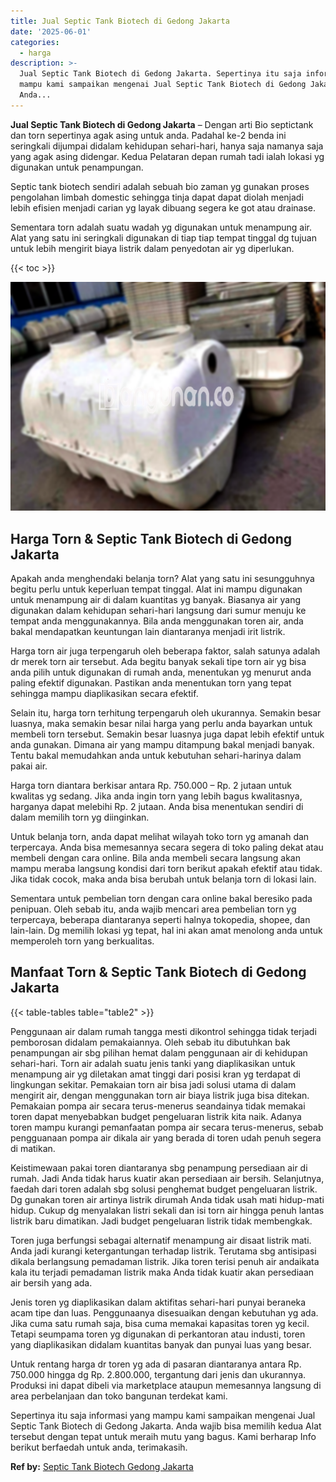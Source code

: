 ```yaml
---
title: Jual Septic Tank Biotech di Gedong Jakarta
date: '2025-06-01'
categories:
  - harga
description: >-
  Jual Septic Tank Biotech di Gedong Jakarta. Sepertinya itu saja informasi yang
  mampu kami sampaikan mengenai Jual Septic Tank Biotech di Gedong Jakarta.
  Anda...
---
```


**Jual Septic Tank Biotech di Gedong Jakarta** – Dengan arti Bio septictank dan torn sepertinya agak asing untuk anda. Padahal ke-2 benda ini seringkali dijumpai didalam kehidupan sehari-hari, hanya saja namanya saja yang agak asing didengar. Kedua Pelataran depan rumah tadi ialah lokasi yg digunakan untuk penampungan.

Septic tank biotech sendiri adalah sebuah bio zaman yg gunakan proses pengolahan limbah domestic sehingga tinja dapat dapat diolah menjadi lebih efisien menjadi carian yg layak dibuang segera ke got atau drainase.

Sementara torn adalah suatu wadah yg digunakan untuk menampung air. Alat yang satu ini seringkali digunakan di tiap tiap tempat tinggal dg tujuan untuk lebih mengirit biaya listrik dalam penyedotan air yg diperlukan.

{{< toc >}}

![Jual Septic Tank Biotech di Gedong Jakarta](/images/jual-bio-septictank-34.png)

## Harga Torn & Septic Tank Biotech di Gedong Jakarta

Apakah anda menghendaki belanja torn? Alat yang satu ini sesungguhnya begitu perlu untuk keperluan tempat tinggal. Alat ini mampu digunakan untuk menampung air di dalam kuantitas yg banyak. Biasanya air yang digunakan dalam kehidupan sehari-hari langsung dari sumur menuju ke tempat anda menggunakannya. Bila anda menggunakan toren air, anda bakal mendapatkan keuntungan lain diantaranya menjadi irit listrik.

Harga torn air juga terpengaruh oleh beberapa faktor, salah satunya adalah dr merek torn air tersebut. Ada begitu banyak sekali tipe torn air yg bisa anda pilih untuk digunakan di rumah anda, menentukan yg menurut anda paling efektif digunakan. Pastikan anda menentukan torn yang tepat sehingga mampu diaplikasikan secara efektif.

Selain itu, harga torn terhitung terpengaruh oleh ukurannya. Semakin besar luasnya, maka semakin besar nilai harga yang perlu anda bayarkan untuk membeli torn tersebut. Semakin besar luasnya juga dapat lebih efektif untuk anda gunakan. Dimana air yang mampu ditampung bakal menjadi banyak. Tentu bakal memudahkan anda untuk kebutuhan sehari-harinya dalam pakai air.

Harga torn diantara berkisar antara Rp. 750.000 – Rp. 2 jutaan untuk kwalitas yg sedang. Jika anda ingin torn yang lebih bagus kwalitasnya, harganya dapat melebihi Rp. 2 jutaan. Anda bisa menentukan sendiri di dalam memilih torn yg diinginkan.

Untuk belanja torn, anda dapat melihat wilayah toko torn yg amanah dan terpercaya. Anda bisa memesannya secara segera di toko paling dekat atau membeli dengan cara online. Bila anda membeli secara langsung akan mampu meraba langsung kondisi dari torn berikut apakah efektif atau tidak. Jika tidak cocok, maka anda bisa berubah untuk belanja torn di lokasi lain.

Sementara untuk pembelian torn dengan cara online bakal beresiko pada penipuan. Oleh sebab itu, anda wajib mencari area pembelian torn yg terpercaya, beberapa diantaranya seperti halnya tokopedia, shopee, dan lain-lain. Dg memilih lokasi yg tepat, hal ini akan amat menolong anda untuk memperoleh torn yang berkualitas.

## Manfaat Torn & Septic Tank Biotech di Gedong Jakarta

{{< table-tables table="table2" >}}

Penggunaan air dalam rumah tangga mesti dikontrol sehingga tidak terjadi pemborosan didalam pemakaiannya. Oleh sebab itu dibutuhkan bak penampungan air sbg pilihan hemat dalam penggunaan air di kehidupan sehari-hari. Torn air adalah suatu jenis tanki yang diaplikasikan untuk menampung air yg diletakan amat tinggi dari posisi kran yg terdapat di lingkungan sekitar. Pemakaian torn air bisa jadi solusi utama di dalam mengirit air, dengan menggunakan torn air biaya listrik juga bisa ditekan. Pemakaian pompa air secara terus-menerus seandainya tidak memakai toren dapat menyebabkan budget pengeluaran listrik kita naik. Adanya toren mampu kurangi pemanfaatan pompa air secara terus-menerus, sebab pengguanaan pompa air dikala air yang berada di toren udah penuh segera di matikan.

Keistimewaan pakai toren diantaranya sbg penampung persediaan air di rumah. Jadi Anda tidak harus kuatir akan persediaan air bersih. Selanjutnya, faedah dari toren adalah sbg solusi penghemat budget pengeluaran listrik. Dg gunakan toren air artinya listrik dirumah Anda tidak usah mati hidup-mati hidup. Cukup dg menyalakan listri sekali dan isi torn air hingga penuh lantas listrik baru dimatikan. Jadi budget pengeluaran listrik tidak membengkak.

Toren juga berfungsi sebagai alternatif menampung air disaat listrik mati. Anda jadi kurangi ketergantungan terhadap listrik. Terutama sbg antisipasi dikala berlangsung pemadaman listrik. Jika toren terisi penuh air andaikata kala itu terjadi pemadaman listrik maka Anda tidak kuatir akan persediaan air bersih yang ada.

Jenis toren yg diaplikasikan dalam aktifitas sehari-hari punyai beraneka acam tipe dan luas. Penggunaanya disesuaikan dengan kebutuhan yg ada. Jika cuma satu rumah saja, bisa cuma memakai kapasitas toren yg kecil. Tetapi seumpama toren yg digunakan di perkantoran atau industi, toren yang diaplikasikan didalam kuantitas banyak dan punyai luas yang besar.

Untuk rentang harga dr toren yg ada di pasaran diantaranya antara Rp. 750.000 hingga dg Rp. 2.800.000, tergantung dari jenis dan ukurannya. Produksi ini dapat dibeli via marketplace ataupun memesannya langsung di area perbelanjaan dan toko bangunan terdekat kami.

Sepertinya itu saja informasi yang mampu kami sampaikan mengenai Jual Septic Tank Biotech di Gedong Jakarta. Anda wajib bisa memilih kedua Alat tersebut dengan tepat untuk meraih mutu yang bagus. Kami berharap Info berikut berfaedah untuk anda, terimakasih.

**Ref by:** [Septic Tank Biotech Gedong Jakarta](https://id.wikipedia.org/wiki/Septic)
